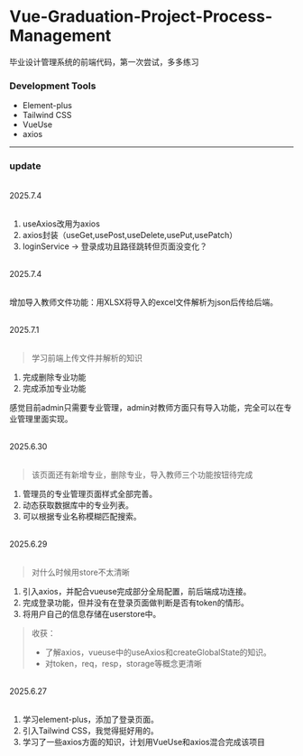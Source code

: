 # Vue-Graduation-Project-Process-Management

毕业设计管理系统的前端代码，第一次尝试，多多练习

### Development Tools

- Element-plus
- Tailwind CSS
- VueUse
- axios

<hr/>

### update

<br/>
2025.7.4
<br/>
<br/>

1. useAxios改用为axios
2. axios封装（useGet,usePost,useDelete,usePut,usePatch）
3. loginService -> 登录成功且路径跳转但页面没变化？

<br/>
2025.7.4
<br/>
<br/>

增加导入教师文件功能：用XLSX将导入的excel文件解析为json后传给后端。

<br/>
2025.7.1
<br/>
<br/>
 
 > 学习前端上传文件并解析的知识

1.  完成删除专业功能
2.  完成添加专业功能

感觉目前admin只需要专业管理，admin对教师方面只有导入功能，完全可以在专业管理里面实现。

<br/>
2025.6.30
<br/>
<br/>

> 该页面还有新增专业，删除专业，导入教师三个功能按钮待完成

1.  管理员的专业管理页面样式全部完善。
2.  动态获取数据库中的专业列表。
3.  可以根据专业名称模糊匹配搜索。

<br/>
2025.6.29
<br/>
<br/>
 
> 对什么时候用store不太清晰

1.  引入axios，并配合vueuse完成部分全局配置，前后端成功连接。
2.  完成登录功能，但并没有在登录页面做判断是否有token的情形。
3.  将用户自己的信息存储在userstore中。

> 收获：
>
> - 了解axios，vueuse中的useAxios和createGlobalState的知识。
> - 对token，req，resp，storage等概念更清晰

<br/>
2025.6.27
<br/>
<br/>

1.  学习element-plus，添加了登录页面。
2.  引入Tailwind CSS，我觉得挺好用的。
3.  学习了一些axios方面的知识，计划用VueUse和axios混合完成该项目
